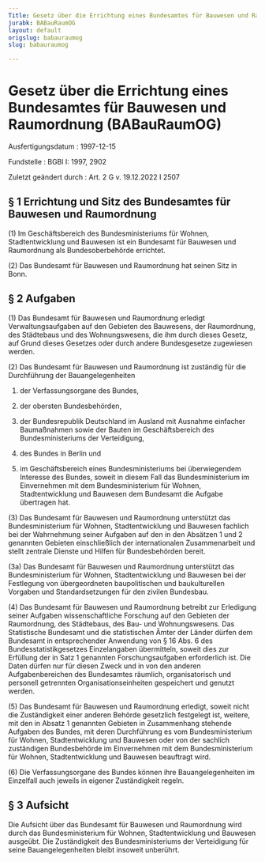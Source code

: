 ```yaml
---
Title: Gesetz über die Errichtung eines Bundesamtes für Bauwesen und Raumordnung
jurabk: BABauRaumOG
layout: default
origslug: babauraumog
slug: babauraumog

---
```


# Gesetz über die Errichtung eines Bundesamtes für Bauwesen und Raumordnung (BABauRaumOG)

Ausfertigungsdatum
:   1997-12-15

Fundstelle
:   BGBl I: 1997, 2902

Zuletzt geändert durch
:   Art. 2 G v. 19.12.2022 I 2507


## § 1 Errichtung und Sitz des Bundesamtes für Bauwesen und Raumordnung

(1) Im Geschäftsbereich des Bundesministeriums für Wohnen,
Stadtentwicklung und Bauwesen ist ein Bundesamt für Bauwesen und
Raumordnung als Bundesoberbehörde errichtet.

(2) Das Bundesamt für Bauwesen und Raumordnung hat seinen Sitz in
Bonn.


## § 2 Aufgaben

(1) Das Bundesamt für Bauwesen und Raumordnung erledigt
Verwaltungsaufgaben auf den Gebieten des Bauwesens, der Raumordnung,
des Städtebaus und des Wohnungswesens, die ihm durch dieses Gesetz,
auf Grund dieses Gesetzes oder durch andere Bundesgesetze zugewiesen
werden.

(2) Das Bundesamt für Bauwesen und Raumordnung ist zuständig für die
Durchführung der Bauangelegenheiten

1.  der Verfassungsorgane des Bundes,


2.  der obersten Bundesbehörden,


3.  der Bundesrepublik Deutschland im Ausland mit Ausnahme einfacher
    Baumaßnahmen sowie der Bauten im Geschäftsbereich des
    Bundesministeriums der Verteidigung,


4.  des Bundes in Berlin und


5.  im Geschäftsbereich eines Bundesministeriums bei überwiegendem
    Interesse des Bundes, soweit in diesem Fall das Bundesministerium im
    Einvernehmen mit dem Bundesministerium für Wohnen, Stadtentwicklung
    und Bauwesen dem Bundesamt die Aufgabe übertragen hat.




(3) Das Bundesamt für Bauwesen und Raumordnung unterstützt das
Bundesministerium für Wohnen, Stadtentwicklung und Bauwesen fachlich
bei der Wahrnehmung seiner Aufgaben auf den in den Absätzen 1 und 2
genannten Gebieten einschließlich der internationalen Zusammenarbeit
und stellt zentrale Dienste und Hilfen für Bundesbehörden bereit.

(3a) Das Bundesamt für Bauwesen und Raumordnung unterstützt das
Bundesministerium für Wohnen, Stadtentwicklung und Bauwesen bei der
Festlegung von übergeordneten baupolitischen und baukulturellen
Vorgaben und Standardsetzungen für den zivilen Bundesbau.

(4) Das Bundesamt für Bauwesen und Raumordnung betreibt zur Erledigung
seiner Aufgaben wissenschaftliche Forschung auf den Gebieten der
Raumordnung, des Städtebaus, des Bau- und Wohnungswesens. Das
Statistische Bundesamt und die statistischen Ämter der Länder dürfen
dem Bundesamt in entsprechender Anwendung von § 16 Abs. 6 des
Bundesstatistikgesetzes Einzelangaben übermitteln, soweit dies zur
Erfüllung der in Satz 1 genannten Forschungsaufgaben erforderlich ist.
Die Daten dürfen nur für diesen Zweck und in von den anderen
Aufgabenbereichen des Bundesamtes räumlich, organisatorisch und
personell getrennten Organisationseinheiten gespeichert und genutzt
werden.

(5) Das Bundesamt für Bauwesen und Raumordnung erledigt, soweit nicht
die Zuständigkeit einer anderen Behörde gesetzlich festgelegt ist,
weitere, mit den in Absatz 1 genannten Gebieten in Zusammenhang
stehende Aufgaben des Bundes, mit deren Durchführung es vom
Bundesministerium für Wohnen, Stadtentwicklung und Bauwesen oder von
der sachlich zuständigen Bundesbehörde im Einvernehmen mit dem
Bundesministerium für Wohnen, Stadtentwicklung und Bauwesen beauftragt
wird.

(6) Die Verfassungsorgane des Bundes können ihre Bauangelegenheiten im
Einzelfall auch jeweils in eigener Zuständigkeit regeln.


## § 3 Aufsicht

Die Aufsicht über das Bundesamt für Bauwesen und Raumordnung wird
durch das Bundesministerium für Wohnen, Stadtentwicklung und Bauwesen
ausgeübt. Die Zuständigkeit des Bundesministeriums der Verteidigung
für seine Bauangelegenheiten bleibt insoweit unberührt.

